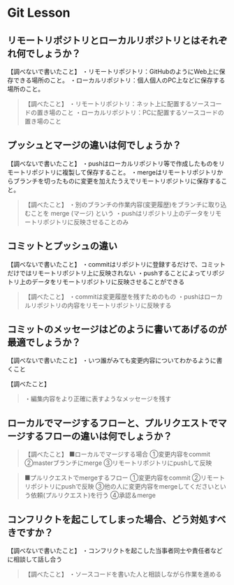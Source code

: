 # Git Lesson

## リモートリポジトリとローカルリポジトリとはそれぞれ何でしょうか？
【調べないで書いたこと】
・リモートリポジトリ：GitHubのようにWeb上に保存できる場所のこと。
・ローカルリポジトリ：個人個人のPC上などに保存する場所のこと。

>【調べたこと】
>・リモートリポジトリ：ネット上に配置するソースコードの置き場のこと
>・ローカルリポジトリ：PCに配置するソースコードの置き場のこと

## プッシュとマージの違いは何でしょうか？
【調べないで書いたこと】
・pushはローカルリポジトリ等で作成したものをリモートリポジトリに複製して保存すること。
・mergeはリモートリポジトリからブランチを切ったものに変更を加えたうえでリモートリポジトリに保存すること。

>【調べたこと】
>・別のブランチの作業内容(変更履歴)をブランチに取り込むことを merge (マージ) という
>・pushはリポジトリ上のデータをリモートリポジトリに反映させることのみ


## コミットとプッシュの違い
【調べないで書いたこと】
・commitはリポジトリに登録するだけで、コミットだけではリモートリポジトリ上に反映されない
・pushすることによってリポジトリ上のデータをリモートリポジトリに反映させることができる

>【調べたこと】
>・commitは変更履歴を残すためのもの
>・pushはローカルリポジトリの内容をリモートリポジトリに反映する

## コミットのメッセージはどのように書いてあげるのが最適でしょうか？
【調べないで書いたこと】
・いつ誰がみても変更内容についてわかるように書くこと

【調べたこと】
>・編集内容をより正確に表すようなメッセージを残す

## ローカルでマージするフローと、プルリクエストでマージするフローの違いは何でしょうか？
>【調べたこと】
>■ローカルでマージする場合
>①変更内容をcommit
>②masterブランチにmerge
>③リモートリポジトリにpushして反映

>■プルリクエストでmergeするフロー
>①変更内容をcommit
>②リモートリポジトリにpushで反映
>③他の人に変更内容をmergeしてくださいという依頼(プルリクエスト)を行う
>④承認＆merge

## コンフリクトを起こしてしまった場合、どう対処すべきですか？
【調べないで書いたこと】
・コンフリクトを起こした当事者同士や責任者などに相談して話し合う

>【調べたこと】
>・ソースコードを書いた人と相談しながら作業を進める
